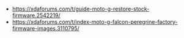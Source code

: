 - https://xdaforums.com/t/guide-moto-g-restore-stock-firmware.2542219/
- https://xdaforums.com/t/index-moto-g-falcon-peregrine-factory-firmware-images.3110795/
